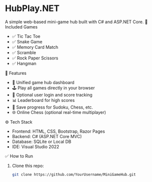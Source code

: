 # HubPlay.NET

A simple web-based mini-game hub built with C# and ASP.NET Core.
📌 Included Games
- ✅ Tic Tac Toe
- ✅ Snake Game
- ✅ Memory Card Match
- ✅ Scramble
- ✅ Rock Paper Scissors
- ✅ Hangman

🚀 Features
- 🧩 Unified game hub dashboard
- 🕹️ Play all games directly in your browser
- 👥 Optional user login and score tracking
- 📊 Leaderboard for high scores
- 💾 Save progress for Sudoku, Chess, etc.
- 🌐 Online Chess (optional real-time multiplayer)

⚙️ Tech Stack
- Frontend: HTML, CSS, Bootstrap, Razor Pages
- Backend: C# (ASP.NET Core MVC)
- Database: SQLite or Local DB
- IDE: Visual Studio 2022

✅ How to Run
1. Clone this repo:
   ```bash
   git clone https://github.com/YourUsername/MiniGameHub.git
